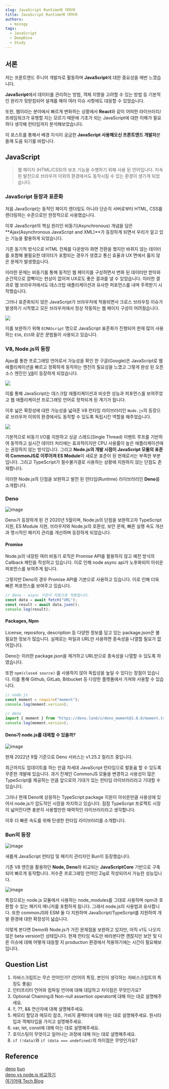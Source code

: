 ```yaml
---
slug: JavaScript Runtime에 대하여
title: JavaScript Runtime에 대하여
authors:
  - minsgy
tags:
  - JavaScript
  - DeepDive
  - Study
---
```


## 서론

저는 프론트엔드 주니어 개발자로 활동하며 **JavaScript**에 대한 중요성을 매번 느꼈습니다.

**JavaScript**에서 데이터를 관리하는 방법, 객체 지향을 고려할 수 있는 방법 등
기본적인 원리가 뒷받침되어 설계를 해야 여러 이슈 사항에도 대응할 수 있었습니다.

또한, 웹이라는 분야에서 빠르게 변화하는 상황에서 **React**와 같이 어떠한 라이브러리/프레임워크가 유행할 지는 모르기 때문에 기초가 되는 JavaScript에 대한 이해가 필요하다 생각해 런타임까지 분석해보았습니다.

이 포스트를 통해서 배경 지식이 궁금한 **JavaScript 사용해오신 프론트엔드 개발자**분들께 도움 되기를 바랍니다.

## JavaScript

> 웹 페이지 (HTML/CSS)의 보조 기능을 수행하기 위해 사용 된 언어입니다.
> 지속된 발전으로 브라우저 이외의 환경에서도 동작시킬 수 있는 환경이 생기게 되었습니다.

### JavaScript 등장과 표준화

처음 JavaScript는 동적인 페이지 렌더링도 아니라 단순히 서버로부터 HTML, CSS를 렌더링하는 수준으로만 한정적으로 사용했습니다.

이후 JavaScript의 핵심 원리인 비동기(Asynchronous) 개념을 담은 **Ajax(Asynchronous JavaScript and XML)**가 등장하게 되면서 우리가 알고 있는 기능을 활용하게 되었습니다.

기존 동기적 방식으로 HTML 전체를 다운받아 화면 전환을 했지만 바뀌지 않는 데이터를 포함해 불필요한 데이터가 포함되는 경우가 생겼고 통신 효율과 UX 면에서 옳지 않은 문제가 발생했습니다.

이러한 문제는 비동기를 통해 동적인 웹 페이지를 구성하면서 변화 된 데이터만 받아와 순간적으로 깜빡이는 현상이 없어져 UX로도 좋은 결과를 낼 수 있었습니다. 이러한 결과로 웹 브라우저에서도 데스크탑 애플리케이션과 유사한 퍼포먼스를 내며 주목받기 시작했습니다.

그러나 표준화되지 않은 JavaScript가 브라우저에 적용되면서 크로스 브라우징 이슈가 발생하기 시작했고 모든 브라우저에서 정상 작동하는 웹 페이지 구성이 어려웠습니다.

![](https://i.imgur.com/IXojwIy.png)

이를 보완하기 위해 `ECMAScript` 명으로 JavaScript 표준화가 진행되어 현재 많이 사용하는 `ES6`, `ES5`와 같은 문법들이 사용되고 있습니다.

### V8, Node.js의 등장

Ajax를 통한 프로그래밍 언어로서 가능성을 확인 한 구글(Google)은 JavaScript로 웹 애플리케이션을 빠르고 정확하게 동작하는 엔진의 필요성을 느꼈고 그렇게 완성 된 오픈소스 엔진인 [V8](https://v8.dev/)이 등장하게 되었습니다.

![](https://i.imgur.com/zB7qzy1.png)

이를 통해 JavaScript는 데스크탑 애플리케이션과 비슷한 성능과 퍼포먼스를 보여주었고 웹 애플리케이션 프로그래밍 언어로 정착되게 된 계기가 됩니다.

이후 넓은 확장성에 대한 가능성을 넓혀준 V8 런타임 라이브러리인 `Node.js`의 등장으로 브라우저 이외의 환경에서도 동작할 수 있도록 독립시킨 역할을 해주었습니다.

![](https://i.imgur.com/jRPm1V3.png)

기본적으로 비동기 I/O를 지원하고 싱글 스레드(Single Thread) 이벤트 루프를 기반하여 동작하고 실시간 데이터 처리에는 효과적이지만 CPU 사용률이 높은 애플리케이션에는 권장하지 않는 방식입니다. 그리고 **Node.js의 개발 시점이 JavaScript 모듈의 표준이 CommonJS로 이루어져 ES Module**이 새로운 표준이 된 현재로서는 부족한 부분입니다. 그리고 TypeScript가 필수불가결로 사용하는 상황에 지원하지 않는 단점도 존재합니다.

이러한 Node.js의 단점을 보완하고 발전 된 런타임(Runtime) 라이브러리인 **Deno**를 소개합니다.

### Deno

![image](https://user-images.githubusercontent.com/60251579/190108920-7897ed40-5b4a-481d-a1e0-d5a1e3db12bc.png)

Deno가 등장하게 된 건 2020년 5월이며, Node.js의 단점을 보완하고자 TypeScript 지원, ES Module 지원, 브라우저와 Node.js의 호환성, 보안 문제, 빠른 실행 속도 개선과 명시적인 패키지 관리를 개선하며 등장하게 되었습니다.

#### Promise

Node.js의 내장된 여러 비동기 로직은 Promise API를 활용하지 않고 예전 방식의 Callback 패턴을 작성하고 있습니다. 이로 인해 node async api가 노후화되어 아쉬운 퍼포먼스를 보여주게 됩니다.

그렇지만 Deno의 경우 Promise API를 기본으로 사용하고 있습니다. 이로 인해 더욱 빠른 퍼포먼스를 보여주고 있습니다.

```js
// deno - async 구문이 자동으로 적용됩니다.
const data = await fetch("URL");
const result = await data.json();
console.log(result);
```

#### Packages, Npm

License, repository, description 등 다양한 정보를 담고 있는 package.json은 불필요한 정보가 많습니다. 실제로는 파일과 URL만 사용하면 종속성을 나열할 필요가 없어집니다.

Deno는 이러한 package.json을 제거하고 URL만으로 종속성을 나열할 수 있도록 하였습니다.

또한 `npm(closed source)` 를 사용하지 않아 독립성을 높일 수 있다는 장점이 있습니다.
이를 통해 Github, GitLab, Bitbucket 등 다양한 플랫폼에서 가져와 사용할 수 있습니다.

```js
// node.js
const moment = require("moment");
console.log(moment.version);

// deno
import { moment } from "https://deno.land/x/deno_moment@1.0.0/moment.ts";
console.log(moment.version);
```

#### Deno가 node.js를 대체할 수 있을까?

![image](https://user-images.githubusercontent.com/60251579/190184861-0bdbeded-f0e0-45ca-a113-71076e918608.png)

현재 2022년 9월 기준으로 Deno 서비스는 v1.25.2 릴리즈 중입니다.

최근까지도 업데이트를 하는 만큼 차세대 JavaScript 런타임으로 발돋움 할 수 있도록 꾸준한 개발에 있습니다. 과거 잔재인 CommonJS 모듈을 변경하고 사용성이 많은 TypeScript를 제공하는 만큼 앞으로의 기대가 있는 런타임 라이브러리라고 기대할 수 있습니다.

그러나 현재 Deno에 상응하는 TypeScript package 지원이 아쉬운만큼 사용성에 있어서 node.js가 압도적인 시장을 차지하고 있습니다. 점점 TypeScript 프로젝트 시장이 넓어진다면 충분히 사용할만한 매력적인 라이브러리라고 생각합니다.

이후 더 빠른 속도를 위해 탄생한 런타임 라이브러리를 소개합니다.

### Bun의 등장

![image](https://user-images.githubusercontent.com/60251579/190210190-c14a338f-86f7-4b84-9398-96219b269dc2.png)

새롭게 JavaScript 런타임 및 패키지 관리자인 Bun이 등장했습니다.

기존 V8 엔진을 활용하던 **Node, Deno**와 비교되는 **JavaScriptCore** 기반으로 구축되어 빠르게 동작합니다. 저수준 프로그래밍 언어인 Zig로 작성되어서 가능한 성능입니다.

![image](https://user-images.githubusercontent.com/60251579/190211078-d8516115-f153-4c63-b944-14b5fb3e4838.png)

특징으로는 node.js 모듈에서 사용하는 node_modules를 그대로 사용하며 npm과 호환할 수 있는 패키지 매니저를 포함하게 됩니다. 그래서 node.js의 사용법과 유사합니다. 또한 commonJS와 ESM 둘 다 지원하며 JavaScript/TypeScript를 지원하여 개발 환경에 대한 확장성이 넓습니다.

이렇게 본다면 Demo와 Node.js가 가진 문제점을 보완하고 있지만, 아직 v1도 나오지 않은 beta version인 상태입니다. 현재 런타임 속도만 바라본다면 괜찮지만 보안 및 다른 이슈에 대해 어떻게 대응할 지 production 환경에서 적용하기에는 시간이 필요해보입니다.

## Question List

1. 자바스크립트는 무슨 언어인가? (언어의 특징, 본인이 생각하는 자바스크립트의 특징도 좋음)
2. 인터프리터 언어와 컴파일 언어에 대해 대답하고 차이점은 무엇인가요?
3. Optional Chaining과 Non-null assertion operator에 대해 아는 대로 설명해주세요.
4. !!, ??, && 연산자에 대해 설명해주세요.
5. 메모리 할당과 메모리 참조, 가비지 콜렉터에 대해 아는 대로 설명해주세요. 원시타입과 객체타입을 가지고 설명해주세요.
6. var, let, const에 대해 아는 대로 설명해주세요.
7. 호이스팅이 무엇이고 일어나는 과정에 대해 아는 대로 설명해주세요.
8. `if (!data)`와 `if (data === undefined)`의 차이점은 무엇인가요?

## Reference

[deno](https://deno.land/)
[bun](https://bun.sh/)  
[deno vs node.js 비교하기](https://www.youtube.com/watch?v=Uc03tAqC6fQ)  
[여기어때 Tech Blog](https://techblog.gccompany.co.kr/%ED%95%9Cbun-%EC%8D%A8%EB%B3%B4%EB%8A%94-%EA%B1%B0-%EC%96%B4%EB%95%8C-fa3cb32ac76f)
